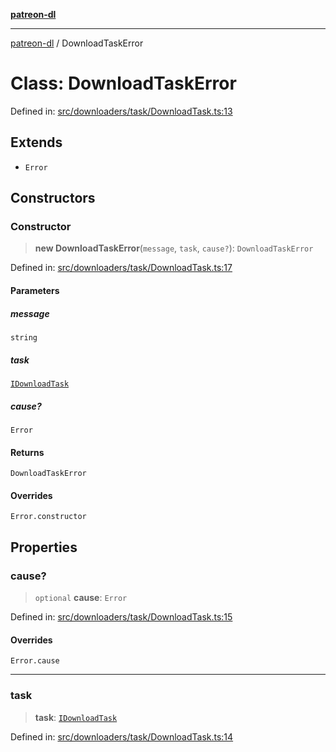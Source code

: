 [**patreon-dl**](../README.md)

***

[patreon-dl](../README.md) / DownloadTaskError

# Class: DownloadTaskError

Defined in: [src/downloaders/task/DownloadTask.ts:13](https://github.com/patrickkfkan/patreon-dl/blob/21cb889ad3b60a77d2f4678e5262807670e6d9d0/src/downloaders/task/DownloadTask.ts#L13)

## Extends

- `Error`

## Constructors

### Constructor

> **new DownloadTaskError**(`message`, `task`, `cause?`): `DownloadTaskError`

Defined in: [src/downloaders/task/DownloadTask.ts:17](https://github.com/patrickkfkan/patreon-dl/blob/21cb889ad3b60a77d2f4678e5262807670e6d9d0/src/downloaders/task/DownloadTask.ts#L17)

#### Parameters

##### message

`string`

##### task

[`IDownloadTask`](../interfaces/IDownloadTask.md)

##### cause?

`Error`

#### Returns

`DownloadTaskError`

#### Overrides

`Error.constructor`

## Properties

### cause?

> `optional` **cause**: `Error`

Defined in: [src/downloaders/task/DownloadTask.ts:15](https://github.com/patrickkfkan/patreon-dl/blob/21cb889ad3b60a77d2f4678e5262807670e6d9d0/src/downloaders/task/DownloadTask.ts#L15)

#### Overrides

`Error.cause`

***

### task

> **task**: [`IDownloadTask`](../interfaces/IDownloadTask.md)

Defined in: [src/downloaders/task/DownloadTask.ts:14](https://github.com/patrickkfkan/patreon-dl/blob/21cb889ad3b60a77d2f4678e5262807670e6d9d0/src/downloaders/task/DownloadTask.ts#L14)

